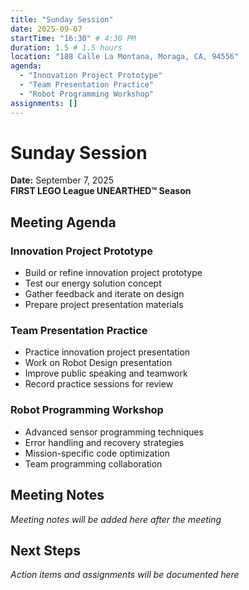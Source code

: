 ```yaml
---
title: "Sunday Session"
date: 2025-09-07
startTime: "16:30" # 4:30 PM
duration: 1.5 # 1.5 hours
location: "188 Calle La Montana, Moraga, CA, 94556"
agenda:
  - "Innovation Project Prototype"
  - "Team Presentation Practice"
  - "Robot Programming Workshop"
assignments: []
---
```


# Sunday Session
**Date:** September 7, 2025  
**FIRST LEGO League UNEARTHED™ Season**

## Meeting Agenda

### Innovation Project Prototype
- Build or refine innovation project prototype
- Test our energy solution concept
- Gather feedback and iterate on design
- Prepare project presentation materials

### Team Presentation Practice
- Practice innovation project presentation
- Work on Robot Design presentation
- Improve public speaking and teamwork
- Record practice sessions for review

### Robot Programming Workshop
- Advanced sensor programming techniques
- Error handling and recovery strategies
- Mission-specific code optimization
- Team programming collaboration

## Meeting Notes

*Meeting notes will be added here after the meeting*

## Next Steps

*Action items and assignments will be documented here*